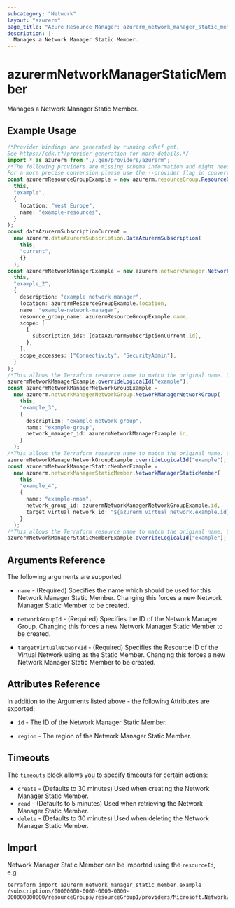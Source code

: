 ```yaml
---
subcategory: "Network"
layout: "azurerm"
page_title: "Azure Resource Manager: azurerm_network_manager_static_member"
description: |-
  Manages a Network Manager Static Member.
---
```


# azurermNetworkManagerStaticMember

Manages a Network Manager Static Member.

## Example Usage

```typescript
/*Provider bindings are generated by running cdktf get.
See https://cdk.tf/provider-generation for more details.*/
import * as azurerm from "./.gen/providers/azurerm";
/*The following providers are missing schema information and might need manual adjustments to synthesize correctly: azurerm.
For a more precise conversion please use the --provider flag in convert.*/
const azurermResourceGroupExample = new azurerm.resourceGroup.ResourceGroup(
  this,
  "example",
  {
    location: "West Europe",
    name: "example-resources",
  }
);
const dataAzurermSubscriptionCurrent =
  new azurerm.dataAzurermSubscription.DataAzurermSubscription(
    this,
    "current",
    {}
  );
const azurermNetworkManagerExample = new azurerm.networkManager.NetworkManager(
  this,
  "example_2",
  {
    description: "example network manager",
    location: azurermResourceGroupExample.location,
    name: "example-network-manager",
    resource_group_name: azurermResourceGroupExample.name,
    scope: [
      {
        subscription_ids: [dataAzurermSubscriptionCurrent.id],
      },
    ],
    scope_accesses: ["Connectivity", "SecurityAdmin"],
  }
);
/*This allows the Terraform resource name to match the original name. You can remove the call if you don't need them to match.*/
azurermNetworkManagerExample.overrideLogicalId("example");
const azurermNetworkManagerNetworkGroupExample =
  new azurerm.networkManagerNetworkGroup.NetworkManagerNetworkGroup(
    this,
    "example_3",
    {
      description: "example network group",
      name: "example-group",
      network_manager_id: azurermNetworkManagerExample.id,
    }
  );
/*This allows the Terraform resource name to match the original name. You can remove the call if you don't need them to match.*/
azurermNetworkManagerNetworkGroupExample.overrideLogicalId("example");
const azurermNetworkManagerStaticMemberExample =
  new azurerm.networkManagerStaticMember.NetworkManagerStaticMember(
    this,
    "example_4",
    {
      name: "example-nmsm",
      network_group_id: azurermNetworkManagerNetworkGroupExample.id,
      target_virtual_network_id: "${azurerm_virtual_network.example.id}",
    }
  );
/*This allows the Terraform resource name to match the original name. You can remove the call if you don't need them to match.*/
azurermNetworkManagerStaticMemberExample.overrideLogicalId("example");

```

## Arguments Reference

The following arguments are supported:

*   `name` - (Required) Specifies the name which should be used for this Network Manager Static Member. Changing this forces a new Network Manager Static Member to be created.

*   `networkGroupId` - (Required) Specifies the ID of the Network Manager Group. Changing this forces a new Network Manager Static Member to be created.

*   `targetVirtualNetworkId` - (Required) Specifies the Resource ID of the Virtual Network using as the Static Member. Changing this forces a new Network Manager Static Member to be created.

## Attributes Reference

In addition to the Arguments listed above - the following Attributes are exported:

*   `id` - The ID of the Network Manager Static Member.

*   `region` - The region of the Network Manager Static Member.

## Timeouts

The `timeouts` block allows you to specify [timeouts](https://www.terraform.io/language/resources/syntax#operation-timeouts) for certain actions:

* `create` - (Defaults to 30 minutes) Used when creating the Network Manager Static Member.
* `read` - (Defaults to 5 minutes) Used when retrieving the Network Manager Static Member.
* `delete` - (Defaults to 30 minutes) Used when deleting the Network Manager Static Member.

## Import

Network Manager Static Member can be imported using the `resourceId`, e.g.

```console
terraform import azurerm_network_manager_static_member.example /subscriptions/00000000-0000-0000-0000-000000000000/resourceGroups/resourceGroup1/providers/Microsoft.Network/networkManagers/networkManager1/networkGroups/networkGroup1/staticMembers/staticMember1
```
